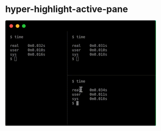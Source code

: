# hyper-highlight-active-pane

<img src="https://github.com/yebrahim/hyper-highlight-active-pane/blob/master/screenshot.gif?raw=true"/>
